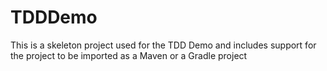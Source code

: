 # TDDDemo
This is a skeleton project used for the TDD Demo and includes support for the project to be imported as a Maven or a Gradle project
